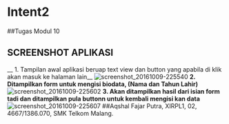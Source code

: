 # Intent2

##Tugas Modul 10
## SCREENSHOT APLIKASI
__ 1. Tampilan awal aplikasi beruap text view dan button yang apabila di klik akan masuk ke halaman lain__
![screenshot_20161009-225540](https://cloud.githubusercontent.com/assets/22128258/19221880/44b1c6b0-8e76-11e6-8962-8ba773664547.png)
__2. Ditampilkan form untuk mengisi biodata, (Nama dan Tahun Lahir)__
![screenshot_20161009-225602](https://cloud.githubusercontent.com/assets/22128258/19221881/44b6d984-8e76-11e6-86cd-8ab971488f1f.png)
__3. Akan ditampilkan hasil dari isian form tadi dan ditampilkan pula buttonn untuk kembali mengisi kan data__
![screenshot_20161009-225607](https://cloud.githubusercontent.com/assets/22128258/19221882/44bc1c64-8e76-11e6-88e2-92bf6ece0c95.png)
##Aqshal Fajar Putra, XIRPL1, 02, 4667/1386.070, SMK Telkom Malang.

